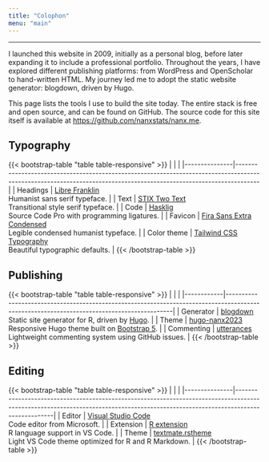 ```yaml
---
title: "Colophon"
menu: "main"
---
```


*  *  *  *

I launched this website in 2009, initially as a personal blog,
before later expanding it to include a professional portfolio.
Throughout the years, I have explored different publishing platforms:
from WordPress and OpenScholar to hand-written HTML. My journey led me
to adopt the static website generator: blogdown, driven by Hugo.

This page lists the tools I use to build the site today.
The entire stack is free and open source, and can be found on GitHub.
The source code for this site itself is available at
<https://github.com/nanxstats/nanx.me>.

## Typography

{{< bootstrap-table "table table-responsive" >}}
|               |                                                                                                                                                                   |
|---------------|-------------------------------------------------------------------------------------------------------------------------------------------------------------------|
| Headings      | [Libre Franklin](https://fonts.google.com/specimen/Libre+Franklin)                       <br> Humanist sans serif typeface.                                       |
| Text          | [STIX Two Text](https://nanx.me/ost/stix-two-text.html)                                  <br> Transitional style serif typeface.                                  |
| Code          | [Hasklig](https://github.com/i-tu/Hasklig)                                               <br> Source Code Pro with programming ligatures.                         |
| Favicon       | [Fira Sans Extra Condensed](https://fonts.google.com/specimen/Fira+Sans+Extra+Condensed) <br> Legible condensed humanist typeface.                                |
| Color theme   | [Tailwind CSS Typography](https://github.com/tailwindlabs/tailwindcss-typography)        <br> Beautiful typographic defaults.                                     |
{{< /bootstrap-table >}}

## Publishing

{{< bootstrap-table "table table-responsive" >}}
|            |                                                                                                                                           |
|------------|-------------------------------------------------------------------------------------------------------------------------------------------|
| Generator  | [blogdown](https://github.com/rstudio/blogdown)             <br> Static site generator for R, driven by [Hugo](https://gohugo.io/).       |
| Theme      | [hugo-nanx2023](https://github.com/nanxstats/hugo-nanx2023) <br> Responsive Hugo theme built on [Bootstrap 5](https://getbootstrap.com/). |
| Commenting | [utterances](https://utteranc.es/)                          <br> Lightweight commenting system using GitHub issues.                       |
{{< /bootstrap-table >}}

## Editing

{{< bootstrap-table "table table-responsive" >}}
|               |                                                                                                                                                                                 |
|---------------|---------------------------------------------------------------------------------------------------------------------------------------------------------------------------------|
| Editor        | [Visual Studio Code](https://code.visualstudio.com/)                                               <br> Code editor from Microsoft.                                             |
| Extension     | [R extension](https://marketplace.visualstudio.com/items?itemName=REditorSupport.r)                <br> R language support in VS Code.                                          |
| Theme         | [textmate.rstheme](https://marketplace.visualstudio.com/items?itemName=nanxstats.textmate-rstheme) <br> Light VS Code theme optimized for R and R Markdown.                     |
{{< /bootstrap-table >}}

<style>
.content .markdown h2 {
  margin-top: 2.5rem;
}

.content .markdown p {
  font-size: 1.125rem;
}

.table {
  font-family: var(--tw-prose-font-sans-serif);
  font-weight: 450;
  font-size: 1rem;
}

.table tr {
  border-color: var(--tw-prose-hr);
}

.table td {
  padding-top: 1.25rem;
  padding-bottom: 1.25rem;
  line-height: 2rem;
}

.table>:not(caption)>*>* {
  padding-left: 1px;
}

.table td:nth-child(1),
table th:nth-child(1) {
  width: 20%;
}
</style>
